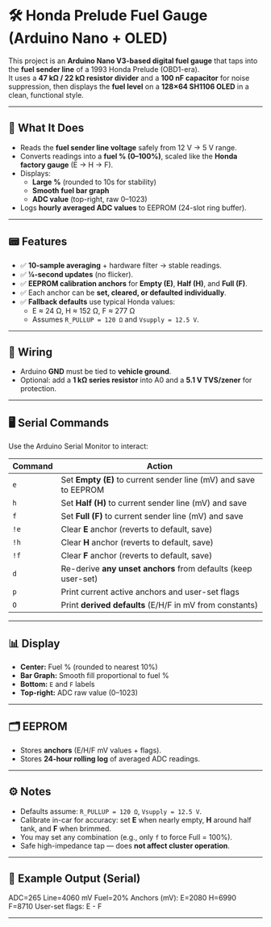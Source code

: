 # 🛠️ Honda Prelude Fuel Gauge (Arduino Nano + OLED)

This project is an **Arduino Nano V3-based digital fuel gauge** that taps into the **fuel sender line** of a 1993 Honda Prelude (OBD1-era).  
It uses a **47 kΩ / 22 kΩ resistor divider** and a **100 nF capacitor** for noise suppression, then displays the **fuel level** on a **128×64 SH1106 OLED** in a clean, functional style.

---

## 🚗 What It Does
- Reads the **fuel sender line voltage** safely from 12 V → 5 V range.  
- Converts readings into a **fuel % (0–100%)**, scaled like the **Honda factory gauge** (E → H → F).  
- Displays:
  - **Large %** (rounded to 10s for stability)  
  - **Smooth fuel bar graph**  
  - **ADC value** (top-right, raw 0–1023)  
- Logs **hourly averaged ADC values** to EEPROM (24-slot ring buffer).  

---

## 📟 Features
- ✅ **10-sample averaging** + hardware filter → stable readings.  
- ✅ **¼-second updates** (no flicker).  
- ✅ **EEPROM calibration anchors** for **Empty (E)**, **Half (H)**, and **Full (F)**.  
- ✅ Each anchor can be **set, cleared, or defaulted individually**.  
- ✅ **Fallback defaults** use typical Honda values:
  - E ≈ 24 Ω, H ≈ 152 Ω, F ≈ 277 Ω  
  - Assumes `R_PULLUP = 120 Ω` and `Vsupply = 12.5 V`.  

---

## 🔌 Wiring
- Arduino **GND** must be tied to **vehicle ground**.  
- Optional: add a **1 kΩ series resistor** into A0 and a **5.1 V TVS/zener** for protection.  

---

## 🖥️ Serial Commands
Use the Arduino Serial Monitor to interact:

| Command | Action |
|---------|--------|
| `e`     | Set **Empty (E)** to current sender line (mV) and save to EEPROM |
| `h`     | Set **Half (H)** to current sender line (mV) and save |
| `f`     | Set **Full (F)** to current sender line (mV) and save |
| `!e`    | Clear **E** anchor (reverts to default, save) |
| `!h`    | Clear **H** anchor (reverts to default, save) |
| `!f`    | Clear **F** anchor (reverts to default, save) |
| `d`     | Re-derive **any unset anchors** from defaults (keep user-set) |
| `p`     | Print current active anchors and user-set flags |
| `O`     | Print **derived defaults** (E/H/F in mV from constants) |

---

## 📊 Display
- **Center:** Fuel % (rounded to nearest 10%)  
- **Bar Graph:** Smooth fill proportional to fuel %  
- **Bottom:** `E` and `F` labels  
- **Top-right:** ADC raw value (0–1023)  

---

## 🗂️ EEPROM
- Stores **anchors** (E/H/F mV values + flags).  
- Stores **24-hour rolling log** of averaged ADC readings.  

---

## ⚙️ Notes
- Defaults assume: `R_PULLUP = 120 Ω`, `Vsupply = 12.5 V`.  
- Calibrate in-car for accuracy: set **E** when nearly empty, **H** around half tank, and **F** when brimmed.  
- You may set any combination (e.g., only `f` to force Full = 100%).  
- Safe high-impedance tap — does **not affect cluster operation**.

---

## 📸 Example Output (Serial)

ADC=265  Line=4060 mV  Fuel=20% Anchors (mV): E=2080 H=6990 F=8710 User-set flags: E - F

---
